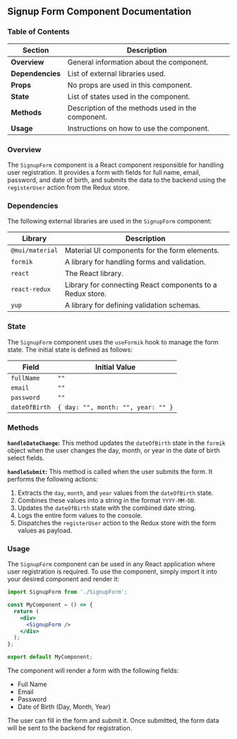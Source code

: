 ## Signup Form Component Documentation

### Table of Contents

| Section | Description |
|---|---|
| **Overview** | General information about the component. |
| **Dependencies** | List of external libraries used. |
| **Props** |  No props are used in this component. |
| **State** |  List of states used in the component. |
| **Methods** | Description of the methods used in the component. |
| **Usage** | Instructions on how to use the component. |

### Overview

The `SignupForm` component is a React component responsible for handling user registration. It provides a form with fields for full name, email, password, and date of birth, and submits the data to the backend using the `registerUser` action from the Redux store.

### Dependencies

The following external libraries are used in the `SignupForm` component:

| Library | Description |
|---|---|
| `@mui/material` | Material UI components for the form elements. |
| `formik` | A library for handling forms and validation. |
| `react` | The React library. |
| `react-redux` | Library for connecting React components to a Redux store. |
| `yup` | A library for defining validation schemas. |

### State

The `SignupForm` component uses the `useFormik` hook to manage the form state. The initial state is defined as follows:

| Field | Initial Value |
|---|---|
| `fullName` | `""` |
| `email` | `""` |
| `password` | `""` |
| `dateOfBirth` | `{ day: "", month: "", year: "" }` |

### Methods

**`handleDateChange`:** This method updates the `dateOfBirth` state in the `formik` object when the user changes the day, month, or year in the date of birth select fields.

**`handleSubmit`:** This method is called when the user submits the form. It performs the following actions:

1. Extracts the `day`, `month`, and `year` values from the `dateOfBirth` state.
2. Combines these values into a string in the format `YYYY-MM-DD`.
3. Updates the `dateOfBirth` state with the combined date string.
4. Logs the entire form values to the console.
5. Dispatches the `registerUser` action to the Redux store with the form values as payload.

### Usage

The `SignupForm` component can be used in any React application where user registration is required. To use the component, simply import it into your desired component and render it:

```jsx
import SignupForm from './SignupForm';

const MyComponent = () => {
  return (
    <div>
      <SignupForm />
    </div>
  );
};

export default MyComponent;
```

The component will render a form with the following fields:

* Full Name
* Email
* Password
* Date of Birth (Day, Month, Year)

The user can fill in the form and submit it. Once submitted, the form data will be sent to the backend for registration.
